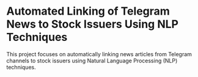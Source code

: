 # Automated Linking of Telegram News to Stock Issuers Using NLP Techniques

This project focuses on automatically linking news articles from Telegram channels to stock issuers using Natural Language Processing (NLP) techniques.
